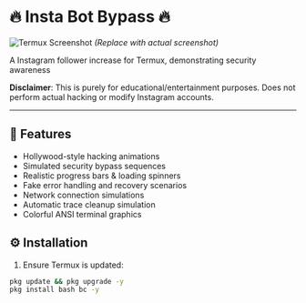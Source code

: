# 🔥 Insta Bot Bypass 🔥

![Termux Screenshot](https://via.placeholder.com/800x400.png?text=Simulated+Instagram+Follower+Boost+in+Termux) 
*(Replace with actual screenshot)*

A Instagram follower increase for Termux, demonstrating security awareness

**Disclaimer**: This is purely for educational/entertainment purposes. Does not perform actual hacking or modify Instagram accounts.

---

## 📜 Features
- Hollywood-style hacking animations
- Simulated security bypass sequences
- Realistic progress bars & loading spinners
- Fake error handling and recovery scenarios
- Network connection simulations
- Automatic trace cleanup simulation
- Colorful ANSI terminal graphics

## ⚙️ Installation
1. Ensure Termux is updated:
```bash
pkg update && pkg upgrade -y
pkg install bash bc -y
